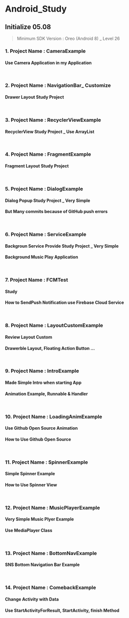 # Android_Study
## Initialize 05.08 <br>
> Minimum SDK Version : Oreo (Android 8) _ Level 26
### 1. Project Name : CameraExample <br>
#### Use Camera Application in my Application <br><br><br>

### 2. Project Name : NavigationBar_ Customize <br>
#### Drawer Layout Study Project <br><br><br>

### 3. Project Name : RecyclerViewExample <br>
#### RecyclerView Study Project _ Use ArrayList <br><br><br>

### 4. Project Name : FragmentExample <br>
#### Fragment Layout Study Project <br><br><br>

### 5. Project Name : DialogExample <br>
#### Dialog Popup Study Project _ Very Simple <br>
#### But Many commits because of GitHub push errors <br><br><br>

### 6. Project Name : ServiceExample <br>
#### Backgroun Service Provide Study Project _ Very Simple <br>
#### Background Music Play Application <br><br><br>

### 7. Project Name : FCMTest <br>
#### Study <br>
#### How to SendPush Notification use Firebase Cloud Service <br><br><br>

### 8. Project Name : LayoutCustomExample <br>
#### Review Layout Custom <br>
#### Drawerble Layout, Floating Action Button ... <br><br><br>

### 9. Project Name : IntroExample <br>
#### Made Simple Intro when starting App <br>
#### Animation Example, Runnable & Handler <br><br><br>

### 10. Project Name : LoadingAnimExample <br>
#### Use Github Open Source Animation <br>
#### How to Use Github Open Source <br><br><br>

### 11. Project Name : SpinnerExample <br>
#### Simple Spinner Example <br>
#### How to Use Spinner View <br><br><br>

### 12. Project Name : MusicPlayerExample <br>
#### Very Simple Music Plyer Example <br>
#### Use MediaPlayer Class <br><br><br>

### 13. Project Name : BottomNavExample <br>
#### SNS Bottom Navigation Bar Example <br><br><br>

### 14. Project Name : ComebackExample <br>
#### Change Activity with Data <br>
#### Use StartActivityForResult, StartActivity, finish Method <br><br><br>

